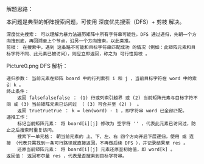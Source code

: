 解题思路：

本问题是典型的矩阵搜索问题，可使用 深度优先搜索（DFS）+ 剪枝 解决。

    深度优先搜索： 可以理解为暴力法遍历矩阵中所有字符串可能性。DFS 通过递归，先朝一个方向搜到底，再回溯至上个节点，沿另一个方向搜索，以此类推。
    剪枝： 在搜索中，遇到 这条路不可能和目标字符串匹配成功 的情况（例如：此矩阵元素和目标字符不同、此元素已被访问），则应立即返回，称之为 可行性剪枝 。

Picture0.png
DFS 解析：

    递归参数： 当前元素在矩阵 board 中的行列索引 i 和 j ，当前目标字符在 word 中的索引 k 。
    终止条件：
        返回 falsefalsefalse ： (1) 行或列索引越界 或 (2) 当前矩阵元素与目标字符不同 或 (3) 当前矩阵元素已访问过 （ (3) 可合并至 (2) ） 。
        返回 truetruetrue ： k = len(word) - 1 ，即字符串 word 已全部匹配。
    递推工作：
        标记当前矩阵元素： 将 board[i][j] 修改为 空字符 '' ，代表此元素已访问过，防止之后搜索时重复访问。
        搜索下一单元格： 朝当前元素的 上、下、左、右 四个方向开启下层递归，使用 或 连接 （代表只需找到一条可行路径就直接返回，不再做后续 DFS ），并记录结果至 res 。
        还原当前矩阵元素： 将 board[i][j] 元素还原至初始值，即 word[k] 。
    返回值： 返回布尔量 res ，代表是否搜索到目标字符串。
